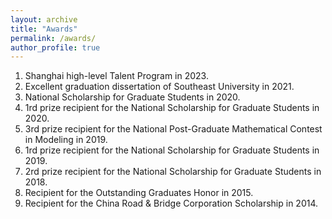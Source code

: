```yaml
---
layout: archive
title: "Awards"
permalink: /awards/
author_profile: true
---
```


1. Shanghai high-level Talent Program in 2023.
2. Excellent graduation dissertation of Southeast University in 2021. 
3. National Scholarship for Graduate Students in 2020.
4. 1rd prize recipient for the National Scholarship for Graduate Students in 2020.
5. 3rd prize recipient for the National Post-Graduate Mathematical Contest in Modeling in 2019. 
6. 1rd prize recipient for the National Scholarship for Graduate Students in 2019.
7. 2rd prize recipient for the National Scholarship for Graduate Students in 2018. 
8. Recipient for the Outstanding Graduates Honor in 2015.
9. Recipient for the China Road & Bridge Corporation Scholarship in 2014.

